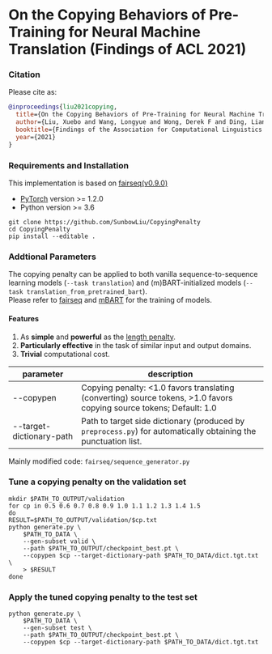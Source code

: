 # On the Copying Behaviors of Pre-Training for Neural Machine Translation (Findings of ACL 2021)

### Citation

Please cite as:

```bibtex
@inproceedings{liu2021copying,
  title={On the Copying Behaviors of Pre-Training for Neural Machine Translation},
  author={Liu, Xuebo and Wang, Longyue and Wong, Derek F and Ding, Liang and Chao, Lidia S and Shi, Shuming and Tu, Zhaopeng},
  booktitle={Findings of the Association for Computational Linguistics: ACL 2021},
  year={2021}
}
```


### Requirements and Installation
This implementation is based on [fairseq(v0.9.0)](https://github.com/pytorch/fairseq/tree/v0.9.0/fairseq)

* [PyTorch](http://pytorch.org/) version >= 1.2.0
* Python version >= 3.6

```
git clone https://github.com/SunbowLiu/CopyingPenalty
cd CopyingPenalty
pip install --editable .
```

### Addtional Parameters
The copying penalty can be applied to both vanilla sequence-to-sequence learning models (`--task translation`) and (m)BART-initialized models (`--task translation_from_pretrained_bart`).  
Please refer to [fairseq](https://github.com/pytorch/fairseq/tree/master/examples/translation) and [mBART](https://github.com/pytorch/fairseq/tree/master/examples/mbart) for the training of models.

#### Features
1. As **simple** and **powerful** as the [length penalty](https://arxiv.org/abs/1609.08144).
2. **Particularly effective** in the task of similar input and output domains.
3. **Trivial** computational cost.

| parameter | description |
|---        |---          |
| --copypen | Copying penalty: <1.0 favors translating (converting) source tokens, >1.0 favors copying source tokens; Default: 1.0 |
| --target-dictionary-path | Path to target side dictionary (produced by `preprocess.py`) for automatically obtaining the punctuation list. |

Mainly modified code: `fairseq/sequence_generator.py`

### Tune a copying penalty on the validation set
```
mkdir $PATH_TO_OUTPUT/validation
for cp in 0.5 0.6 0.7 0.8 0.9 1.0 1.1 1.2 1.3 1.4 1.5
do
RESULT=$PATH_TO_OUTPUT/validation/$cp.txt
python generate.py \
    $PATH_TO_DATA \
    --gen-subset valid \
    --path $PATH_TO_OUTPUT/checkpoint_best.pt \
    --copypen $cp --target-dictionary-path $PATH_TO_DATA/dict.tgt.txt \
    > $RESULT
done
```

### Apply the tuned copying penalty to the test set
```
python generate.py \
    $PATH_TO_DATA \
    --gen-subset test \
    --path $PATH_TO_OUTPUT/checkpoint_best.pt \
    --copypen $cp --target-dictionary-path $PATH_TO_DATA/dict.tgt.txt
```







